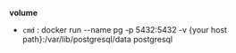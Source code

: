 **volume**
  - `cmd` : docker run --name pg -p 5432:5432 -v {your host path}:/var/lib/postgresql/data postgresql
